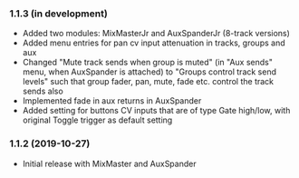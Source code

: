 ### 1.1.3 (in development)

- Added two modules: MixMasterJr and AuxSpanderJr (8-track versions)
- Added menu entries for pan cv input attenuation in tracks, groups and aux
- Changed "Mute track sends when group is muted" (in "Aux sends" menu, when AuxSpander is attached) to "Groups control track send levels" such that group fader, pan, mute, fade etc. control the track sends also
- Implemented fade in aux returns in AuxSpander
- Added setting for buttons CV inputs that are of type Gate high/low, with original Toggle trigger as default setting

### 1.1.2 (2019-10-27)

- Initial release with MixMaster and AuxSpander
